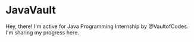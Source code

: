 # JavaVault
Hey, there! I'm active for Java Programming Internship by @VaultofCodes. I'm sharing my progress here.
